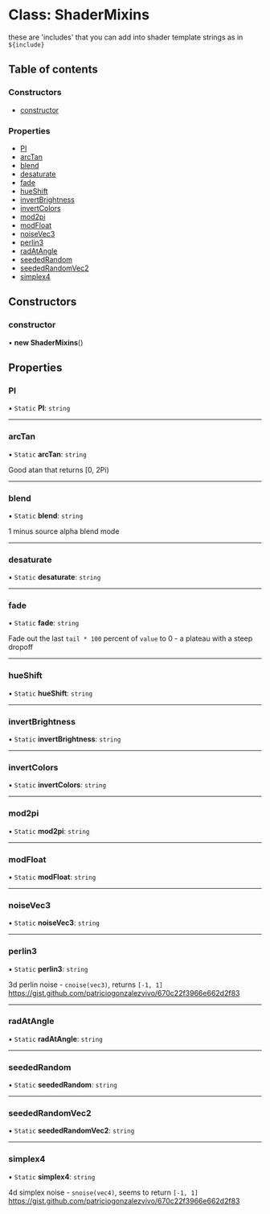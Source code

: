 # Class: ShaderMixins

these are 'includes' that you can add into shader template strings as in `${include}`

## Table of contents

### Constructors

- [constructor](ShaderMixins.md#constructor)

### Properties

- [PI](ShaderMixins.md#pi)
- [arcTan](ShaderMixins.md#arctan)
- [blend](ShaderMixins.md#blend)
- [desaturate](ShaderMixins.md#desaturate)
- [fade](ShaderMixins.md#fade)
- [hueShift](ShaderMixins.md#hueshift)
- [invertBrightness](ShaderMixins.md#invertbrightness)
- [invertColors](ShaderMixins.md#invertcolors)
- [mod2pi](ShaderMixins.md#mod2pi)
- [modFloat](ShaderMixins.md#modfloat)
- [noiseVec3](ShaderMixins.md#noisevec3)
- [perlin3](ShaderMixins.md#perlin3)
- [radAtAngle](ShaderMixins.md#radatangle)
- [seededRandom](ShaderMixins.md#seededrandom)
- [seededRandomVec2](ShaderMixins.md#seededrandomvec2)
- [simplex4](ShaderMixins.md#simplex4)

## Constructors

### constructor

• **new ShaderMixins**()

## Properties

### PI

▪ `Static` **PI**: `string`

___

### arcTan

▪ `Static` **arcTan**: `string`

Good atan that returns [0, 2Pi)

___

### blend

▪ `Static` **blend**: `string`

1 minus source alpha blend mode

___

### desaturate

▪ `Static` **desaturate**: `string`

___

### fade

▪ `Static` **fade**: `string`

Fade out the last `tail * 100` percent of `value` to 0 - a plateau with a steep dropoff

___

### hueShift

▪ `Static` **hueShift**: `string`

___

### invertBrightness

▪ `Static` **invertBrightness**: `string`

___

### invertColors

▪ `Static` **invertColors**: `string`

___

### mod2pi

▪ `Static` **mod2pi**: `string`

___

### modFloat

▪ `Static` **modFloat**: `string`

___

### noiseVec3

▪ `Static` **noiseVec3**: `string`

___

### perlin3

▪ `Static` **perlin3**: `string`

3d perlin noise - `cnoise(vec3)`, returns `[-1, 1]`
https://gist.github.com/patriciogonzalezvivo/670c22f3966e662d2f83

___

### radAtAngle

▪ `Static` **radAtAngle**: `string`

___

### seededRandom

▪ `Static` **seededRandom**: `string`

___

### seededRandomVec2

▪ `Static` **seededRandomVec2**: `string`

___

### simplex4

▪ `Static` **simplex4**: `string`

4d simplex noise - `snoise(vec4)`, seems to return `[-1, 1]`
https://gist.github.com/patriciogonzalezvivo/670c22f3966e662d2f83
